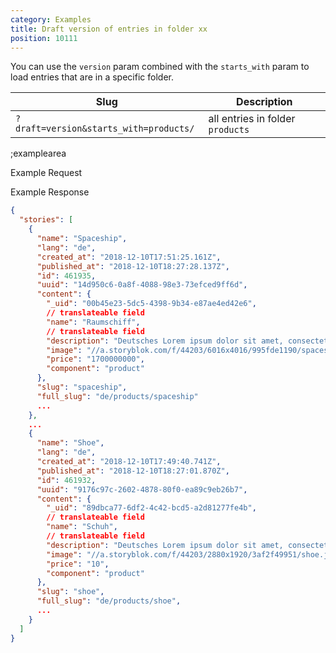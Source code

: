 ```yaml
---
category: Examples
title: Draft version of entries in folder xx
position: 10111
---
```


You can use the `version` param combined with the `starts_with` param to load entries that are in a specific folder.

| Slug | Description |
|--|--|
| `?draft=version&starts_with=products/` | all entries in folder `products` |

;examplearea

Example Request

<RequestExample url="https://api.storyblok.com/v1/cdn/stories/?version=draft&starts_with=products/&token=ask9soUkv02QqbZgmZdeDAtt"></RequestExample>

Example Response

```json
{
  "stories": [
    {
      "name": "Spaceship",
      "lang": "de",
      "created_at": "2018-12-10T17:51:25.161Z",
      "published_at": "2018-12-10T18:27:28.137Z",
      "id": 461935,
      "uuid": "14d950c6-0a8f-4088-98e3-73efced9ff6d",
      "content": {
        "_uid": "00b45e23-5dc5-4398-9b34-e87ae4ed42e6",
        // translateable field
        "name": "Raumschiff",
        // translateable field
        "description": "Deutsches Lorem ipsum dolor sit amet, consectetur adipiscing elit. In erat mauris, faucibus quis pharetra sit amet.",
        "image": "//a.storyblok.com/f/44203/6016x4016/995fde1190/spaceship.jpg",
        "price": "1700000000",
        "component": "product"
      },
      "slug": "spaceship",
      "full_slug": "de/products/spaceship"
      ...
    },
    ...
    {
      "name": "Shoe",
      "lang": "de",
      "created_at": "2018-12-10T17:49:40.741Z",
      "published_at": "2018-12-10T18:27:01.870Z",
      "id": 461932,
      "uuid": "9176c97c-2602-4878-80f0-ea89c9eb26b7",
      "content": {
        "_uid": "89dbca77-6df2-4c42-bcd5-a2d81277fe4b",
        // translateable field
        "name": "Schuh",
        // translateable field
        "description": "Deutsches Lorem ipsum dolor sit amet, consectetur adipiscing elit. In erat mauris, faucibus quis pharetra sit amet.",
        "image": "//a.storyblok.com/f/44203/2880x1920/3af2f49951/shoe.jpg",
        "price": "10",
        "component": "product"
      },
      "slug": "shoe",
      "full_slug": "de/products/shoe",
      ...
    }
  ]
}
```